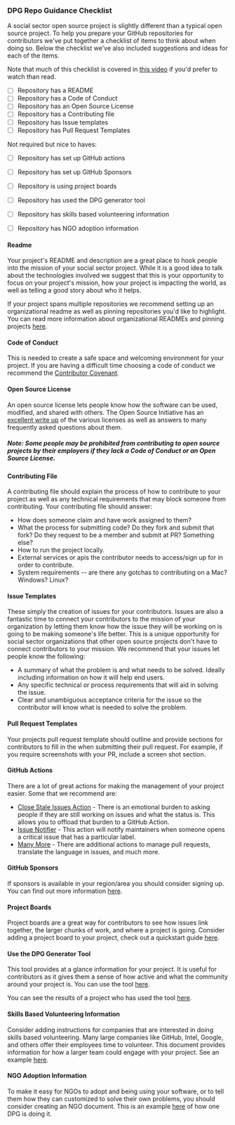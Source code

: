 ### DPG Repo Guidance Checklist

A social sector open source project is slightly different than a typical open source project. To help you prepare your GitHub repositories for contributors we've put together a checklist of items to think about when doing so. Below the checklist we've also included suggestions and ideas for each of the items. 

Note that much of this checklist is covered in [this video](https://www.youtube.com/watch?v=SIhiXdy_6Zo&t=4s) if you'd prefer to watch than read.

- [ ] Repository has a README
- [ ] Repository has a Code of Conduct
- [ ] Repository has an Open Source License
- [ ] Repository has a Contributing file
- [ ] Repository has Issue templates
- [ ] Repository has Pull Request Templates

Not required but nice to haves:
- [ ] Repository has set up GitHub actions
- [ ] Repository has set up GitHub Sponsors
- [ ] Repository is using project boards
- [ ] Repository has used the DPG generator tool
- [ ] Repository has skills based volunteering information
- [ ] Repository has NGO adoption information


#### Readme

Your project's README and description are a great place to hook people into the mission of your social sector project. While it is a good idea to talk about the technologies involved we suggest that this is your opportunity to focus on your project's mission, how your project is impacting the world, as well as telling a good story about who it helps.

If your project spans multiple repositories we recommend setting up an organizational readme as well as pinning repositories you'd like to highlight. You can read more information about organizational READMEs and pinning projects [here](https://docs.github.com/en/organizations/collaborating-with-groups-in-organizations/customizing-your-organizations-profile).

#### Code of Conduct

This is needed to create a safe space and welcoming environment for your project. If you are having a difficult time choosing a code of conduct we recommend the [Contributor Covenant](https://www.contributor-covenant.org).

#### Open Source License

An open source license lets people know how the software can be used, modified, and shared with others. The Open Source Initiative has an [excellent write up](https://opensource.org/licenses) of the various licenses as well as answers to many frequently asked questions about them.

##### Note: Some people may be prohibited from contributing to open source projects by their employers if they lack a Code of Conduct or an Open Source License.

#### Contributing File

A contributing file should explain the process of how to contribute to your project as well as any technical requirements that may block someone from contributing. Your contributing file should answer:
* How does someone claim and have work assigned to them?
* What the process for submitting code? Do they fork and submit that fork? Do they request to be a member and submit at PR? Something else?
* How to run the project locally.
* External services or apis the contributor needs to access/sign up for in order to contribute.
* System requirements -- are there any gotchas to contributing on a Mac? Windows? Linux?

#### Issue Templates

These simply the creation of issues for your contributors. Issues are also a fantastic time to connect your contributors to the mission of your organization by letting them know how the issue they will be working on is going to be making someone's life better. This is a unique opportunity for social sector organizations that other open source projects don't have to connect contributors to your mission. We recommend that your issues let people know the following:
* A summary of what the problem is and what needs to be solved. Ideally including information on how it will help end users.
* Any specific technical or process requirements that will aid in solving the issue.
* Clear and unambiguous acceptance criteria for the issue so the contributor will know what is needed to solve the problem.

#### Pull Request Templates

Your projects pull request template should outline and provide sections for contributors to fill in the when submitting their pull request. For example, if you require screenshots with your PR, include a screen shot section. 


#### GitHub Actions

There are a lot of great actions for making the management of your project easier. Some that we recommend are:
- [Close Stale Issues Action](https://github.com/marketplace/actions/close-stale-issues) - There is an emotional burden to asking people if they are still working on issues and what the status is. This allows you to offload that burden to a GitHub Action.
- [Issue Notifier](https://github.com/marketplace/actions/issues-notifier) - This action will notify maintainers when someone opens a critical issue that has a particular label.
- [Many More](https://github.com/marketplace?type=actions&query=issues+) - There are additional actions to manage pull requests, translate the language in issues, and much more.

#### GitHub Sponsors

If sponsors is available in your region/area you should consider signing up. You can find out more information [here](https://docs.github.com/en/sponsors).

#### Project Boards

Project boards are a great way for contributors to see how issues link together, the larger chunks of work, and where a project is going. Consider adding a project board to your project, check out a quickstart guide [here](https://docs.github.com/en/issues/planning-and-tracking-with-projects/learning-about-projects/quickstart-for-projects).

#### Use the DPG Generator Tool

This tool provides at a glance information for your project. It is useful for contributors as it gives them a sense of how active and what the community around your project is. You can use the tool [here](https://socialimpact.github.com/tech-for-social-good/hacktoberfest2022#generator).

You can see the results of a project who has used the tool [here](https://github.com/rubyforgood/human-essentials#-the-digital-public-goods-alliance-recognizes-human-essentials-as-a-digital-public-good-dpg).

#### Skills Based Volunteering Information

Consider adding instructions for companies that are interested in doing skills based volunteering. Many large companies like GitHub, Intel, Google, and others offer their employees time to volunteer. This document provides information for how a larger team could engage with your project. See an example [here](https://github.com/rubyforgood/human-essentials/blob/main/sbv.md).

#### NGO Adoption Information

To make it easy for NGOs to adopt and being using your software, or to tell them how they can customized to solve their own problems, you should consider creating an NGO document. This is an example [here](https://github.com/rubyforgood/human-essentials/blob/main/ngo.md) of how one DPG is doing it. 
